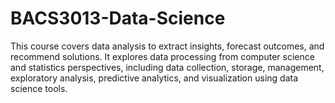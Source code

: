 # BACS3013-Data-Science
This course covers data analysis to extract insights, forecast outcomes, and recommend solutions. It explores data processing from computer science and statistics perspectives, including data collection, storage, management, exploratory analysis, predictive analytics, and visualization using data science tools.
